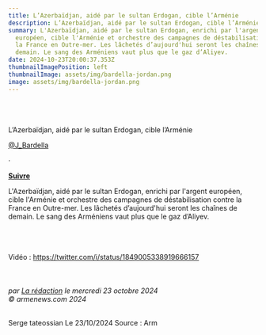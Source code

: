 ```yaml
---
title: L’Azerbaïdjan, aidé par le sultan Erdogan, cible l’Arménie
description: L’Azerbaïdjan, aidé par le sultan Erdogan, cible l’Arménie
summary: L'Azerbaïdjan, aidé par le sultan Erdogan, enrichi par l'argent
  européen, cible l'Arménie et orchestre des campagnes de déstabilisation contre
  la France en Outre-mer. Les lâchetés d’aujourd'hui seront les chaînes de
  demain. Le sang des Arméniens vaut plus que le gaz d’Aliyev.
date: 2024-10-23T20:00:37.353Z
thumbnailImagePosition: left
thumbnailImage: assets/img/bardella-jordan.png
image: assets/img/bardella-jordan.png
---
```

\
\
\
L’Azerbaïdjan, aidé par le sultan Erdogan, cible l’Arménie   

[@J_Bardella](https://twitter.com/J_Bardella?ref_src=twsrc%5Etfw%7Ctwcamp%5Etweetembed%7Ctwterm%5E1849005338919666157%7Ctwgr%5Ef9fba04de9e554c867f044d605d8d62653041cf3%7Ctwcon%5Es1_&ref_url=https%3A%2F%2Fwww.armenews.com%2Fspip.php%3Fpage%3Darticleid_article%3D120547)

·

**[Suivre](https://twitter.com/intent/follow?ref_src=twsrc%5Etfw%7Ctwcamp%5Etweetembed%7Ctwterm%5E1849005338919666157%7Ctwgr%5Ef9fba04de9e554c867f044d605d8d62653041cf3%7Ctwcon%5Es1_&ref_url=https%3A%2F%2Fwww.armenews.com%2Fspip.php%3Fpage%3Darticleid_article%3D120547&screen_name=J_Bardella)**

L'Azerbaïdjan, aidé par le sultan Erdogan, enrichi par l'argent européen, cible l'Arménie et orchestre des campagnes de déstabilisation contre la France en Outre-mer. Les lâchetés d’aujourd'hui seront les chaînes de demain. Le sang des Arméniens vaut plus que le gaz d’Aliyev.

\
\
\
Vidéo : <https://twitter.com/i/status/1849005338919666157>\
\
\
\
*par [La rédaction](https://www.armenews.com/spip.php?page=auteur&id_auteur=4) le mercredi 23 octobre 2024\
© armenews.com 2024*

\
Serge tateossian Le 23/10/2024 Source : Arm